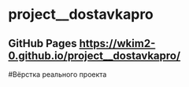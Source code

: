 # project__dostavkapro

## GitHub Pages https://wkim2-0.github.io/project__dostavkapro/

#Вёрстка реального проекта
